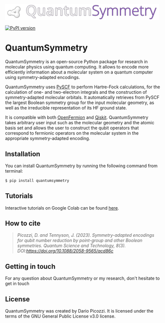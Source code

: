 <img src="docs/quantumsymmetry_logo.png" alt="QuantumSymmetry" width="500"/>

[![PyPI version](https://badge.fury.io/py/quantumsymmetry.svg)](https://badge.fury.io/py/quantumsymmetry)

# QuantumSymmetry

QuantumSymmetry is an open-source Python package for research in molecular physics using quantum computing. It allows to encode more efficiently information about a molecular system on a quantum computer using symmetry-adapted encodings.

QuantumSymmetry uses [PySCF](https://github.com/pyscf/pyscf) to perform Hartre-Fock calculations, for the calculation of one- and two-electron integrals and the construction of symmetry-adapted molecular orbitals. It automatically retrieves from PySCF the largest Boolean symmetry group for the input molecular geometry, as well as the irreducible representation of its HF ground state.

It is compatible with both [OpenFermion](https://github.com/quantumlib/OpenFermion) and [Qiskit](https://github.com/Qiskit). QuantumSymmetry takes arbitrary user input such as the molecular geometry and the atomic basis set and allows the user to construct the qubit operators that correspond to fermionic operators on the molecular system in the appropriate symmetry-adapted encoding.

## Installation

You can install QuantumSymmetry by running the following command from terminal:
```bash
$ pip install quantumsymmetry
```

## Tutorials

Interactive tutorials on Google Colab can be found [here](https://colab.research.google.com/github/dariopicozzi/quantumsymmetry/blob/master/docs/tutorials/01_welcome.ipynb).

## How to cite

> *Picozzi, D. and Tennyson, J. (2023). Symmetry-adapted encodings for qubit number reduction by point-group and other Boolean symmetries. Quantum Science and Technology, 8(3). DOI:https://doi.org/10.1088/2058-9565/acd86c*

## Getting in touch

For any question about QuantumSymmetry or my research, don't hesitate to get in touch

## License

QuantumSymmetry was created by Dario Picozzi. It is licensed under the terms of the GNU General Public License v3.0 license.

